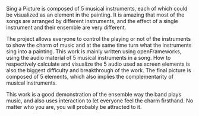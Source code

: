 Sing a Picture is composed of 5 musical instruments, each of which could be visualized as an element in the painting. It is amazing that most of the songs are arranged by different instruments, and the effect of a single instrument and their ensemble are very different. 

The project allows everyone to control the playing or not of the instruments to show the charm of music and at the same time turn what the instruments sing into a painting. This work is mainly written using openFrameworks, using the audio material of 5 musical instruments in a song. How to respectively calculate and visualize the 5 audio used as screen elements is also the biggest difficulty and breakthrough of the work. The final picture is composed of 5 elements, which also implies the complementarity of musical instruments. 

This work is a good demonstration of the ensemble way the band plays music, and also uses interaction to let everyone feel the charm firsthand. No matter who you are, you will probably be attracted to it.